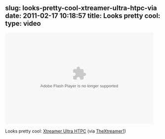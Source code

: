 slug: looks-pretty-cool-xtreamer-ultra-htpc-via
date: 2011-02-17 10:18:57
title: Looks pretty cool: 
type: video
---

<object width="480" height="295"><param name="movie" value="http://www.youtube.com/e/EX_m27UVjVQ"></param><param name="allowFullScreen" value="true"></param><param name="allowscriptaccess" value="always"></param><embed src="http://www.youtube.com/e/EX_m27UVjVQ" type="application/x-shockwave-flash" width="480" height="295" allowscriptaccess="always" allowfullscreen="true"></embed></object>

Looks pretty cool: [Xtreamer Ultra HTPC](http://www.youtube.com/watch?v=EX_m27UVjVQ&feature=player_embedded) (via [TheXtreamer1](http://youtube.com/user/TheXtreamer1))
